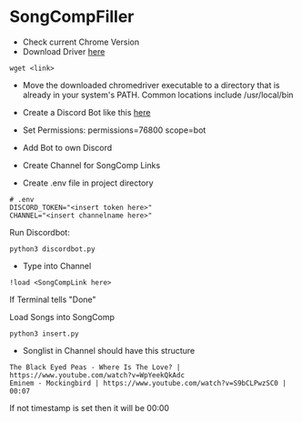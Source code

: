 # SongCompFiller

- Check current Chrome Version 
- Download Driver [here](https://googlechromelabs.github.io/chrome-for-testing/#stable)

```
wget <link>
```

- Move the downloaded chromedriver executable to a directory that is already in your system's PATH. Common locations include /usr/local/bin 

- Create a Discord Bot like this [here](https://realpython.com/how-to-make-a-discord-bot-python/#how-to-make-a-discord-bot-in-the-developer-portal)
- Set Permissions: permissions=76800 scope=bot
- Add Bot to own Discord

- Create Channel for SongComp Links

- Create .env file in project directory
```
# .env
DISCORD_TOKEN="<insert token here>"
CHANNEL="<insert channelname here>"

```

Run Discordbot:
```
python3 discordbot.py
```

- Type into Channel
```
!load <SongCompLink here>
```

If Terminal tells "Done" 

Load Songs into SongComp
```
python3 insert.py
```

- Songlist in Channel should have this structure
```
The Black Eyed Peas - Where Is The Love? | https://www.youtube.com/watch?v=WpYeekQkAdc
Eminem - Mockingbird | https://www.youtube.com/watch?v=S9bCLPwzSC0 | 00:07
```

If not timestamp is set then it will be 00:00